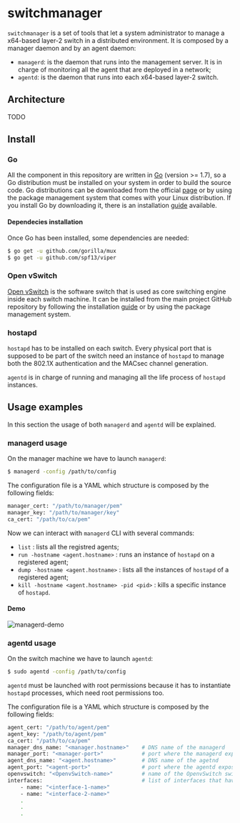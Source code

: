 # switchmanager
`switchmanager` is a set of tools that let a system administrator to manage a x64-based layer-2 switch in a distributed environment. It is composed by a manager daemon and by an agent daemon:
- `managerd`: is the daemon that runs into the management server. It is in charge of monitoring all the agent that are deployed in a network;
- `agentd`: is the daemon that runs into each x64-based layer-2 switch.

## Architecture

TODO

## Install

### Go
All the component in this repository are written in [Go](https://golang.org) (version >= 1.7), so a Go distribution must be installed on your system in order to build the source code.
Go distributions can be downloaded from the official [page](https://golang.org/dl/) or by using the package management system that comes with your Linux distribution. If you install Go by downloading it, there is an installation [guide](https://golang.org/doc/install) available.

#### Dependecies installation
Once Go has been installed, some dependencies are needed:
```sh
$ go get -u github.com/gorilla/mux
$ go get -u github.com/spf13/viper
```
### Open vSwitch
[Open vSwitch](http://openvswitch.org/) is the software switch that is used as core switching engine inside each switch machine. 
It can be installed from the main project GitHub repository by following the installation [guide](https://github.com/openvswitch/ovs/blob/master/Documentation/intro/install/general.rst) or by using the package management system.

### hostapd
`hostapd` has to be installed on each switch. Every physical port that is supposed to be part of the switch need an instance of `hostapd` to manage both the 802.1X authentication and the MACsec channel generation. 

`agentd` is in charge of running and managing all the life process of `hostapd` instances.

## Usage examples
In this section the usage of both `managerd` and `agentd` will be explained.
### managerd usage
On the manager machine we have to launch `managerd`:
```sh
$ managerd -config /path/to/config
```
The configuration file is a YAML which structure is composed by the following fields:
```sh
manager_cert: "/path/to/manager/pem"
manager_key: "/path/to/manager/key"
ca_cert: "/path/to/ca/pem"
```
Now we can interact with `managerd` CLI with several commands:
- `list` : lists all the registred agents;
- `run -hostname <agent.hostname>` : runs an instance of `hostapd` on a registered agent;
- `dump -hostname <agent.hostname>` : lists all the instances of `hostapd` of a registered agent;
- `kill -hostname <agent.hostname> -pid <pid>` : kills a specific instance of `hostapd`.

#### Demo
![managerd-demo](https://www.dropbox.com/s/w794ip7p2jsp9cd/managerd-demo.gif?dl=1)

### agentd usage
On the switch machine we have to launch `agentd`:
```sh
$ sudo agentd -config /path/to/config
```
`agentd` must be launched with root permissions because it has to instantiate `hostapd` processes, which need root permissions too.

The configuration file is a YAML which structure is composed by the following fields:
```sh
agent_cert: "/path/to/agent/pem"
agent_key: "/path/to/agent/pem"
ca_cert: "/path/to/ca/pem"
manager_dns_name: "<manager.hostname>"    # DNS name of the managerd
manager_port: "<manager-port>"            # port where the managerd exposes its REST API
agent_dns_name: "<agent.hostname>"        # DNS name of the agetnd
agent_port: "<agent-port>"                # port where the agentd exposes its REST API
openvswitch: "<OpenvSwitch-name>"         # name of the OpenvSwitch switch that has to be managed
interfaces:                               # list of interfaces that have to be attached to the switch
    - name: "<interface-1-name>"
    - name: "<interface-2-name>"
    .
    .
    .
```
